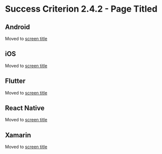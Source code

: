 # Success Criterion 2.4.2 - Page Titled

## Android

Moved to [screen title](../screen-title.md)

## iOS

Moved to [screen title](../screen-title.md)

## Flutter

Moved to [screen title](../screen-title.md)

## React Native

Moved to [screen title](../screen-title.md)

## Xamarin

Moved to [screen title](../screen-title.md)
